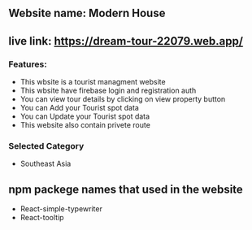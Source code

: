## Website name: Modern House
## live link: https://dream-tour-22079.web.app/
### Features:
*   This wbsite is a tourist managment website
*   This wbsite have firebase login and registration auth
*   You can view tour details by clicking on view property button
*   You can Add your Tourist spot data
*   You can Update your Tourist spot data
*   This website also contain privete route

### Selected Category
* Southeast Asia

## npm packege names that used in the website
*   React-simple-typewriter
*   React-tooltip